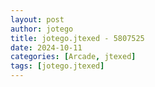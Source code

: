 ```yaml
---
layout: post
author: jotego
title: jotego.jtexed - 5807525
date: 2024-10-11
categories: [Arcade, jtexed]
tags: [jotego.jtexed]
---
```


